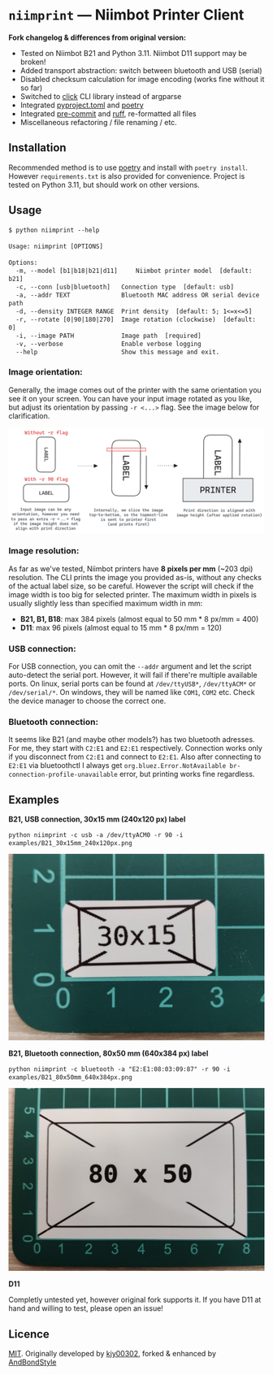 # `niimprint` &mdash; Niimbot Printer Client

**Fork changelog & differences from original version:**

- Tested on Niimbot B21 and Python 3.11. Niimbot D11 support may be broken!
- Added transport abstraction: switch between bluetooth and USB (serial)
- Disabled checksum calculation for image encoding (works fine without it so far)
- Switched to [click](https://click.palletsprojects.com/) CLI library instead of argparse
- Integrated [pyproject.toml](https://pip.pypa.io/en/stable/reference/build-system/pyproject-toml/) and [poetry](https://python-poetry.org)
- Integrated [pre-commit](https://pre-commit.com/) and [ruff](https://docs.astral.sh/ruff/), re-formatted all files
- Miscellaneous refactoring / file renaming / etc.

## Installation

Recommended method is to use [poetry](https://python-poetry.org) and install with `poetry install`. However `requirements.txt` is also provided for convenience. Project is tested on Python 3.11, but should work on other versions.

## Usage

```
$ python niimprint --help

Usage: niimprint [OPTIONS]

Options:
  -m, --model [b1|b18|b21|d11]     Niimbot printer model  [default: b21]
  -c, --conn [usb|bluetooth]   Connection type  [default: usb]
  -a, --addr TEXT              Bluetooth MAC address OR serial device path
  -d, --density INTEGER RANGE  Print density  [default: 5; 1<=x<=5]
  -r, --rotate [0|90|180|270]  Image rotation (clockwise)  [default: 0]
  -i, --image PATH             Image path  [required]
  -v, --verbose                Enable verbose logging
  --help                       Show this message and exit.
```

### Image orientation:

Generally, the image comes out of the printer with the same orientation you see it on your screen. You can have your input image rotated as you like, but adjust its orientation by passing `-r <...>` flag. See the image below for clarification.

[![](examples/image_orientation.png)]()

<!-- Excalidraw link: https://excalidraw.com/#json=vYHMBohMn5GeB-5M6SNch,TsxRmh_WKUfzYjL183FGfg -->

### Image resolution:

As far as we've tested, Niimbot printers have **8 pixels per mm** (~203 dpi) resolution. The CLI prints the image you provided as-is, without any checks of the actual label size, so be careful. However the script will check if the image width is too big for selected printer. The maximum width in pixels is usually slightly less than specified maximum width in mm:

- **B21, B1, B18**: max 384 pixels (almost equal to 50 mm * 8 px/mm = 400)
- **D11**: max 96 pixels (almost equal to 15 mm * 8 px/mm = 120)

### USB connection:

For USB connection, you can omit the `--addr` argument and let the script auto-detect the serial port. However, it will fail if there're multiple available ports. On linux, serial ports can be found at `/dev/ttyUSB*`, `/dev/ttyACM*` or `/dev/serial/*`. On windows, they will be named like `COM1`, `COM2` etc. Check the device manager to choose the correct one.

### Bluetooth connection:

It seems like B21 (and maybe other models?) has two bluetooth adresses. For me, they start with `C2:E1` and `E2:E1` respectively. Connection works only if you disconnect from `C2:E1` and connect to `E2:E1`. Also after connecting to `E2:E1` via bluetoothctl I always get `org.bluez.Error.NotAvailable br-connection-profile-unavailable` error, but printing works fine regardless.

## Examples

**B21, USB connection, 30x15 mm (240x120 px) label**

```
python niimprint -c usb -a /dev/ttyACM0 -r 90 -i examples/B21_30x15mm_240x120px.png
```

[![](examples/B21_30x15_result.png)]()

**B21, Bluetooth connection, 80x50 mm (640x384 px) label**

```
python niimprint -c bluetooth -a "E2:E1:08:03:09:87" -r 90 -i examples/B21_80x50mm_640x384px.png
```

[![](examples/B21_80x50_result.png)]()

**D11**

Completly untested yet, however original fork supports it. If you have D11 at hand and willing to test, please open an issue!

## Licence

[MIT](https://choosealicense.com/licenses/mit/). Originally developed by [kjy00302](https://github.com/kjy00302), forked & enhanced by [AndBondStyle](https://github.com/AndBondStyle)
